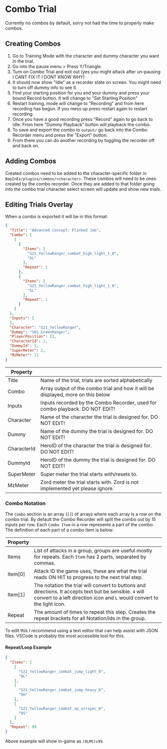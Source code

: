 # Combo Trial

Currently no combos by default, sorry not had the time to properly make combos.

## Creating Combos

1. Go to Training Mode with the character and dummy character you want in the trial.
2. Go into the pause menu > Press Y/Triangle.
3. Turn on Combo Trial and exit out (yes you might attack after un-pausing I CANT FIX IT I DONT KNOW WHY)
4. It should now show "Idle" as a recorder state on screen. You might need to turn off dummy info to see it.
5. Find your starting position for you and your dummy and press your bound Record button. It will change to "Set
   Starting Position"
6. Restart training, mode will change to "Recording" and from here recording has begun. If you mess up press restart
   again to restart recording.
7. Once you have a good recording press "Record" again to go back to idle. From here "Dummy Playback" button will
   playback the combo.
8. To save and export the combo to `output/` go back into the Combo Recorder menu and press the "Export" button.
9. From there you can do another recording by toggling the recorder off and back on.

## Adding Combos

Created combos need to be added to the character-specific folder in `BepInEx/plugins/combos/<character>`. These combos
will need to be ones created by the combo recorder.
Once they are added to that folder going into the combo trial character select screen will update and show new trials.

## Editing Trials Overlay

When a combo is exported it will be in this format:

```json
{
  "Title": "Advanced Concept: Plinked Jab",
  "Combo": [
    [
      {
        "Items": [
          "S21_YellowRanger_combat_high_light_1_0",
          "5L"
        ],
        "Repeat": 1
      },
      {
        "Items": [
          "S21_YellowRanger_combat_high_light_1_0",
          "5L"
        ],
        "Repeat": 1
      }
    ]
  ],
  "Inputs": [
  ],
  "Character": "S21_YellowRanger",
  "Dummy": "S01_GreenRanger",
  "PlayerPosition": [],
  "CharacterId": 2,
  "DummyId": 1,
  "SuperMeter": 2,
  "MzMeter": 12
}
```

| Property    |                                                                                  |
|-------------|----------------------------------------------------------------------------------|
| Title       | Name of the trial, trials are sorted alphabetically                              |
| Combo       | Array output of the combo trial and how it will be displayed, more on this below |
| Inputs      | Inputs recorded by the Combo Recorder, used for combo playback. DO NOT EDIT!     |
| Character   | Name of the character the trial is designed for. DO NOT EDIT!                    |
| Dummy       | Name of the dummy the trial is designed for. DO NOT EDIT!                        |
| CharacterId | HeroID of the character the trial is designed for. DO NOT EDIT!                  |
| DummyId     | HeroID of the dummy the trial is designed for. DO NOT EDIT!                      |
| SuperMeter  | Super meter the trial starts with/resets to.                                     |
| MzMeter     | Zord meter the trial starts with. Zord is not implemented yet please ignore.     |

### Combo Notation

The `Combo` section is an array (`[]`) of arrays where each array is a row on the combo trial. By default the Combo
Recorder will split the combo out by 15 inputs per row.
Each `Combo Item` in a row represents a part of the combo. The definition of each part of a combo item is below:

| Property |                                                                                                                                                                                    |
|----------|------------------------------------------------------------------------------------------------------------------------------------------------------------------------------------|
| Items    | List of attacks in a group, groups are useful mostly for repeats. Each `Item` has 2 parts, separated by commas.                                                                     |
| Item[0]  | Attack ID the game uses, these are what the trial reads ON HIT to progress to the next trial step.                                                                                 |
| Item[1]  | The notation the trial will convert to buttons and directions. It accepts text but be sensible. `4` will convert to a left direction icon and `L` would convert to the light icon. |
| Repeat   | The amount of times to repeat this step. Creates the repeat brackets for all Notation/Ids in the group.                                                                            |

To edit this I recommend using a text editor that can help assist with JSON files. VSCode is probably the most accessible tool for this.

#### Repeat/Loop Example

```json
{
  "Items": [
    [
      "S21_YellowRanger_combat_jump_light_0",
      "9L"
    ],
    [
      "S21_YellowRanger_combat_jump_heavy_0",
      "9H"
    ],
    [
      "S21_YellowRanger_combat_sp_airspec_0",
      "9S"
    ]
  ],
  "Repeat": 99
}
```
Above example will show in-game as `(9LMS)x99`.
